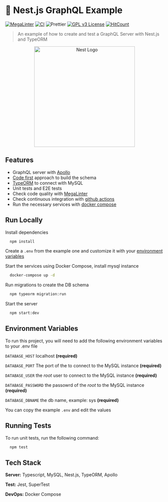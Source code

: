 # 🎲 Nest.js GraphQL Example

[![MegaLinter](https://github.com/leosuncin/nest-graphql-example/workflows/MegaLinter/badge.svg?branch=master)](https://github.com/leosuncin/nest-graphql-example/actions/workflows/mega-linter.yml)
[![CI](https://github.com/leosuncin/nest-graphql-example/workflows/CI/badge.svg?branch=master)](https://github.com/leosuncin/nest-graphql-example/actions/workflows/ci.yml)
![Prettier](https://img.shields.io/badge/Code%20style-prettier-informational?logo=prettier&logoColor=white)
[![GPL v3 License](https://img.shields.io/badge/License-GPLv3-green.svg)](./LICENSE)
[![HitCount](https://hits.dwyl.com/leosuncin/nest-graphql-example.svg)](https://hits.dwyl.com/leosuncin/nest-graphql-example)

> An example of how to create and test a GraphQL Server with Nest.js and TypeORM

<p align="center">
  <a href="http://nestjs.com/" target="blank"><img src="https://nestjs.com/img/logo_text.svg" width="320" alt="Nest Logo" /></a>
</p>

## Features

- GraphQL server with [Apollo](https://www.apollographql.com/)
- [Code first](https://docs.nestjs.com/graphql/quick-start#code-first) approach to build the schema
- [TypeORM](https://typeorm.io/) to connect with MySQL
- Unit tests and E2E tests
- Check code quality with [MegaLinter](https://megalinter.github.io/latest/)
- Check continuous integration with [github actions](.github/workflows/ci.yml)
- Run the necessary services with [docker compose](https://docs.docker.com/compose/)

## Run Locally


Install dependencies

```bash
  npm install
```

Create a `.env` from the example one and customize it with your [environment variables](#environment-variables)

Start the services using Docker Compose, install mysql instance

```bash
  docker-compose up -d
```

Run migrations to create the DB schema

```bash
  npm typeorm migration:run
```

Start the server

```bash
  npm start:dev
```

## Environment Variables

To run this project, you will need to add the following environment variables to your .env file

`DATABASE_HOST` localhost **(required)**

`DATABASE_PORT` The port of the to connect to the MySQL instance **(required)**

`DATABASE_USER` the _root_ user to connect to the MySQL instance **(required)**

`DATABASE_PASSWORD` the passowrd of the _root_ to the MySQL instance **(required)**

`DATABASE_DBNAME` the db name, example: sys **(required)**

You can copy the example `.env` and edit the values


## Running Tests

To run unit tests, run the following command:

```bash
  npm test
```

## Tech Stack

**Server:** Typescript, MySQL, Nest.js, TypeORM, Apollo

**Test:** Jest, SuperTest

**DevOps:** Docker Compose
